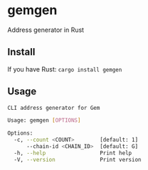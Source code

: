 # gemgen
Address generator in Rust

## Install

If you have Rust: `cargo install gemgen`

## Usage

```bash
CLI address generator for Gem

Usage: gemgen [OPTIONS]

Options:
  -c, --count <COUNT>        [default: 1]
      --chain-id <CHAIN_ID>  [default: G]
  -h, --help                 Print help
  -V, --version              Print version
```
